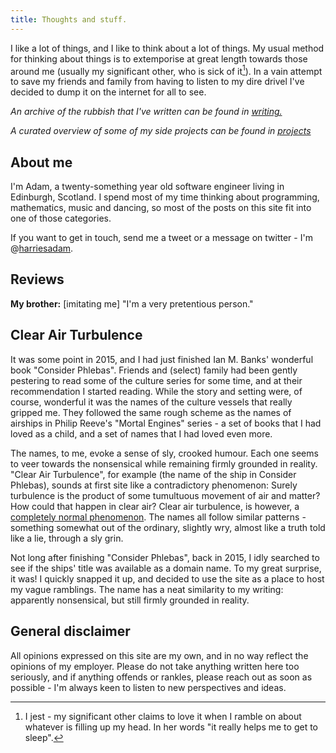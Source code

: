 ```yaml
---
title: Thoughts and stuff.
---
```


I like a lot of things, and I like to think about a lot of things. My usual method for thinking about things is to extemporise at great length towards those around me (usually my significant other, who is sick of it[^1]). In a vain attempt to save my friends and family from having to listen to my dire drivel  I've decided to dump it on the internet for all to see.

*An archive of the rubbish that I've written can be found in [writing.](/writing.html)*

*A curated overview of some of my side projects can be found in [projects](/projects.html)*

## About me

I'm Adam, a twenty-something year old software engineer living in Edinburgh, Scotland. I spend most of my time thinking about programming, mathematics, music and dancing, so most of the posts on this site fit into one of those categories.

If you want to get in touch, send me a tweet or a message on twitter - I'm @[harriesadam](https://twitter.com/harriesadam).

## Reviews

**My brother:** [imitating me] "I'm a very pretentious person."

## Clear Air Turbulence

It was some point in 2015, and I had just finished Ian M. Banks' wonderful book "Consider Phlebas". Friends and (select) family had been gently pestering to read some of the culture series for some time, and at their recommendation I started reading. While the story and setting were, of course, wonderful it was the names of the culture vessels that really gripped me. They followed the same rough scheme as the names of airships in Philip Reeve's "Mortal Engines" series - a set of books that I had loved as a child, and a set of names that I had loved even more.

The names, to me, evoke a sense of sly, crooked humour. Each one seems to veer towards the nonsensical while remaining firmly grounded in reality. "Clear Air Turbulence", for example (the name of the ship in Consider Phlebas), sounds at first site like a contradictory phenomenon: Surely turbulence is the product of some tumultuous movement of air and matter? How could that happen in clear air? Clear air turbulence, is however, a [completely normal phenomenon](https://en.wikipedia.org/wiki/Clear-air_turbulence). The names all follow similar patterns - something somewhat out of the ordinary, slightly wry, almost like a truth told like a lie, through a sly grin.

Not long after finishing "Consider Phlebas", back in 2015, I idly searched to see if the ships' title was available as a domain name. To my great surprise, it was! I quickly snapped it up, and decided to use the site as a place to host my vague ramblings. The name has a neat similarity to my writing: apparently nonsensical, but still firmly grounded in reality.

## General disclaimer

All opinions expressed on this site are my own, and in no way reflect the opinions of my employer. Please do not take anything written here too seriously, and if anything offends or rankles, please reach out as soon as possible - I'm always keen to listen to new perspectives and ideas.

[^1]: I jest - my significant other claims to love it when I ramble on about whatever is filling up my head. In her words "it really helps me to get to sleep".
